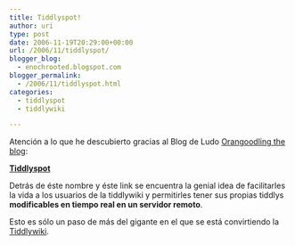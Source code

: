 ```yaml
---
title: Tiddlyspot!
author: uri
type: post
date: 2006-11-19T20:29:00+00:00
url: /2006/11/tiddlyspot/
blogger_blog:
  - enochrooted.blogspot.com
blogger_permalink:
  - /2006/11/tiddlyspot.html
categories:
  - tiddlyspot
  - tiddlywiki

---
```

Atención a lo que he descubierto gracias al Blog de Ludo [Orangoodling the blog][1]:

<span style="font-weight:bold;"><a href="https://www.tiddlyspot.com">Tiddlyspot</a></span>

Detrás de éste nombre y éste link se encuentra la genial idea de facilitarles la vida a los usuarios de la tiddlywiki y permitirles tener sus propias tiddlys <span style="font-weight:bold;">modificables en tiempo real en un servidor remoto</span>.

Esto es sólo un paso de más del gigante en el que se está convirtiendo la [Tiddlywiki][2].

 [1]: https://orangoodling.blogspot.com/
 [2]: https://www.tiddlywiki.com